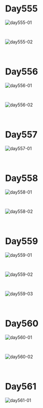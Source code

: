 # Day555

![day555-01](assets/day555-01.png)

&nbsp;

![day555-02](assets/day555-02.jpeg)

&nbsp;

# Day556

![day556-01](assets/day556-01.png)

&nbsp;

![day556-02](assets/day556-02.png)

&nbsp;

# Day557

![day557-01](assets/day557-01.png)

&nbsp;

# Day558

![day558-01](assets/day558-01.png)

&nbsp;

![day558-02](assets/day558-02.png)

&nbsp;

# Day559

![day559-01](assets/day559-01.png)

&nbsp;

![day559-02](assets/day559-02.jpeg)

&nbsp;

![day559-03](assets/day559-03.jpeg)

&nbsp;

# Day560

![day560-01](assets/day560-01.png)

&nbsp;

![day560-02](assets/day560-02.png)

&nbsp;

# Day561

![day561-01](assets/day561-01.png)

&nbsp;

